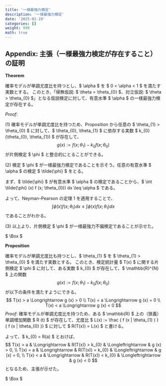 ```yaml
---
title: '一様最強力検定'
description: '一様最強力検定'
date: '2025-01-19'
categories: []
weight: 999
math: true
---
```




## Appendix: 主張（一様最強力検定が存在すること）の証明



**Theorem**

確率モデルが単調尤度比を持つとし、$ \alpha $ を $ 0 < \alpha < 1 $ を満たす実数とする。
このとき、「帰無仮説:  $ \theta = \theta_{0} $、対立仮説: $ \theta > \theta_{0} $」となる仮説検定に対して、有意水準 $ \alpha $ の一様最強力検定が存在する。

*Proof*: 

(1) 確率モデルが単調尤度比を持つため、Proposition から任意の $ \theta_{1} > \theta_{0} $ に対して、$ \theta_{0}, \theta_{1} $ に依存する実数 $ k_{0}(\theta_{0}, \theta_{1}) $ が存在して、
$$
g(x) := f (x; \theta_{1}) - k_{0} f (x; \theta_{0})
$$
が片側検定 $ \phi $ と整合的にとることができる。

(2) 検定 $ \phi $ が一様最強力検定であることを示そう。任意の有意水準 $ \alpha $ の検定 $ \tilde{\phi} $ をとる。

まず、$ \tilde{\phi} $ が有意水準 $ \alpha $ の検定であることから、$ \int \tilde{\phi} (x) f (x; \theta_{0}) dx \leq \alpha $ である。

よって、Neyman–Pearson の定理 1 を適用することで、
$$
\int \tilde{\phi} (x) f (x; \theta_{1}) dx \leq \int \phi (x) f (x; \theta_{1}) dx
$$
であることがわかる。

(3) 以上より、片側検定 $ \phi $ が一様最強力不偏検定であることが示せた。

$ \Box $



**Proposition**

確率モデルが単調尤度比も持つとし、$ \theta_{1} $ を $ \theta_{1} > \theta_{0} $ を満たす実数とする。
このとき、検定統計量 $ T(x) $ に関する片側検定 $ \phi $ に対して、ある実数 $ k_{0} $ が存在して、$ \mathbb{R}^{N} $ 上の関数
$$
g(x) := f (x; \theta_{1}) - k_{0} f (x; \theta_{0})
$$
が以下の条件を満たすようにできる。
$$
T(x) > a \Longrightarrow g (x) > 0 \\
T(x) = a \Longrightarrow g (x) = 0 \\
T(x) < a \Longrightarrow g (x) < 0
$$
*Proof*: 確率モデルが単調尤度比を持つため、ある $ \mathbb{R} $ 上の（狭義）単調増加関数 $ R (t) $ が存在して、尤度比 $ L(x) := \frac { f (x | \theta_{1} ) } { f (x | \theta_{0} )} $ に対して $ R(T(x)) = L(x) $ と書ける。

よって、$ k_{0} = R(a) $ とおけば、
$$
T(x) > a & \Longrightarrow & R(T(x)) > k_{0} & \Longleftrightarrow & g (x) > 0, \\
T(x) = a & \Longrightarrow & R(T(x)) = k_{0} & \Longleftrightarrow & g (x) = 0, \\
T(x) < a & \Longrightarrow & R(T(x)) < k_{0} & \Longleftrightarrow & g (x) < 0
$$
となるため、主張が示せた。

$ \Box $



